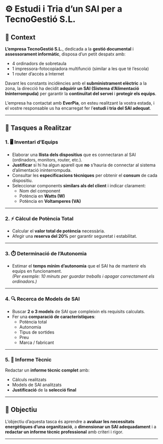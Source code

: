 # ⚙️ Estudi i Tria d’un SAI per a TecnoGestió S.L.

## 🏢 Context

**L’empresa TecnoGestió S.L.**, dedicada a la **gestió documental** i **assessorament informàtic**, disposa d’un petit despatx amb:
- 4 ordinadors de sobretaula  
- 1 impressora-fotocopiadora multifunció (similar a les que té l’escola)  
- 1 router d’accés a Internet  

Davant les constants incidències amb el **subministrament elèctric** a la zona, la direcció ha decidit **adquirir un SAI (Sistema d’Alimentació Ininterrompuda)** per garantir la **continuïtat del servei** i **protegir els equips**.

L’empresa ha contactat amb **EverPia**, on esteu realitzant la vostra estada, i el vostre responsable us ha encarregat fer l’**estudi i tria del SAI adequat**.

---

## 🧩 Tasques a Realitzar

### 1. 🖥️ Inventari d’Equips
- Elaborar una **llista dels dispositius** que es connectaran al SAI (ordinadors, monitors, router, etc.).  
- **Justificar** si hi ha algun aparell que **no** s’hauria de connectar al sistema d’alimentació ininterrompuda.  
- Consultar les **especificacions tècniques** per obtenir el **consum** de cada dispositiu.  
- Seleccionar components **similars als del client** i indicar clarament:  
  - Nom del component  
  - Potència en **Watts (W)**  
  - Potència en **Voltamperes (VA)**  

---

### 2. ⚡ Càlcul de Potència Total
- Calcular el **valor total de potència** necessària.  
- Afegir una **reserva del 20%** per garantir seguretat i estabilitat.

---

### 3. ⏱️ Determinació de l’Autonomia
- Estimar el **temps mínim d’autonomia** que el SAI ha de mantenir els equips en funcionament.  
  *(Per exemple: 10 minuts per guardar treballs i apagar correctament els ordinadors.)*

---

### 4. 🔍 Recerca de Models de SAI
- Buscar **2 o 3 models** de SAI que compleixin els requisits calculats.  
- Fer una **comparació de característiques**:
  - Potència total  
  - Autonomia  
  - Tipus de sortides  
  - Preu  
  - Marca / fabricant  

---

### 5. 🧾 Informe Tècnic
Redactar un **informe tècnic complet** amb:
- Càlculs realitzats  
- Models de SAI analitzats  
- **Justificació** de la **selecció final**

---

## 🧠 Objectiu

L’objectiu d’aquesta tasca és aprendre a **avaluar les necessitats energètiques d’una organització**, a **dimensionar un SAI adequadament** i a **redactar un informe tècnic professional** amb criteri i rigor.

---

